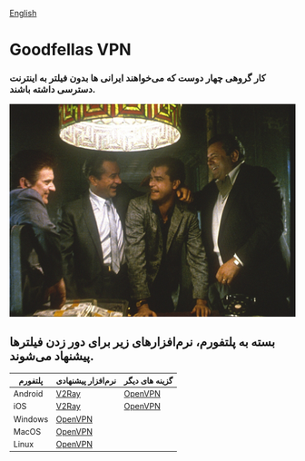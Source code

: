 [English](./README.md)

# Goodfellas VPN
### کار گروهی چهار دوست که می‌خواهند ایرانی ها بدون فیلتر به اینترنت دسترسی داشته باشند.
![./Goodfellas.jpg](./Goodfellas.jpg)


## بسته به پلتفورم، نرم‌افزار‌های زیر برای دور زدن فیلترها پیشنهاد می‌شوند.
|پلتفورم|نرم‌افزار پیشنهادی|گزینه های دیگر|
|--|--|--|
|Android|[V2Ray](./V2Ray)|[OpenVPN](./OpenVPN)|
|iOS|[V2Ray](./V2Ray)|[OpenVPN](./OpenVPN)|
|Windows|[OpenVPN](./OpenVPN)
|MacOS|[OpenVPN](./OpenVPN)
|Linux|[OpenVPN](./OpenVPN)
